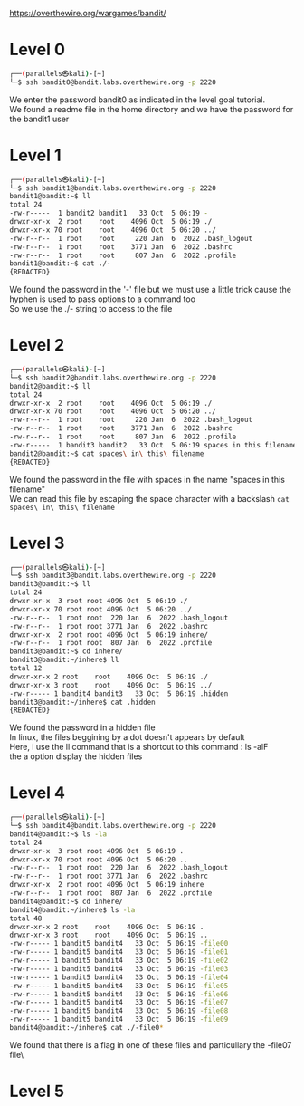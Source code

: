 https://overthewire.org/wargames/bandit/

# Level 0
```bash
┌──(parallels㉿kali)-[~]
└─$ ssh bandit0@bandit.labs.overthewire.org -p 2220
```
We enter the password bandit0 as indicated in the level goal tutorial.\
We found a readme file in the home directory and we have the password for the bandit1 user

# Level 1
```bash
┌──(parallels㉿kali)-[~]
└─$ ssh bandit1@bandit.labs.overthewire.org -p 2220
bandit1@bandit:~$ ll
total 24
-rw-r-----  1 bandit2 bandit1   33 Oct  5 06:19 -
drwxr-xr-x  2 root    root    4096 Oct  5 06:19 ./
drwxr-xr-x 70 root    root    4096 Oct  5 06:20 ../
-rw-r--r--  1 root    root     220 Jan  6  2022 .bash_logout
-rw-r--r--  1 root    root    3771 Jan  6  2022 .bashrc
-rw-r--r--  1 root    root     807 Jan  6  2022 .profile
bandit1@bandit:~$ cat ./-
{REDACTED}
```
We found the password in the '-' file but we must use a little trick cause the hyphen is used to pass options to a command too\
So we use the ./- string to access to the file

# Level 2
```bash
┌──(parallels㉿kali)-[~]
└─$ ssh bandit2@bandit.labs.overthewire.org -p 2220
bandit2@bandit:~$ ll
total 24
drwxr-xr-x  2 root    root    4096 Oct  5 06:19 ./
drwxr-xr-x 70 root    root    4096 Oct  5 06:20 ../
-rw-r--r--  1 root    root     220 Jan  6  2022 .bash_logout
-rw-r--r--  1 root    root    3771 Jan  6  2022 .bashrc
-rw-r--r--  1 root    root     807 Jan  6  2022 .profile
-rw-r-----  1 bandit3 bandit2   33 Oct  5 06:19 spaces in this filename
bandit2@bandit:~$ cat spaces\ in\ this\ filename 
{REDACTED}
```
We found the password in the file with spaces in the name "spaces in this filename"\
We can read this file by escaping the space character with a backslash ```cat spaces\ in\ this\ filename```

# Level 3
```bash
┌──(parallels㉿kali)-[~]
└─$ ssh bandit3@bandit.labs.overthewire.org -p 2220
bandit3@bandit:~$ ll
total 24
drwxr-xr-x  3 root root 4096 Oct  5 06:19 ./
drwxr-xr-x 70 root root 4096 Oct  5 06:20 ../
-rw-r--r--  1 root root  220 Jan  6  2022 .bash_logout
-rw-r--r--  1 root root 3771 Jan  6  2022 .bashrc
drwxr-xr-x  2 root root 4096 Oct  5 06:19 inhere/
-rw-r--r--  1 root root  807 Jan  6  2022 .profile
bandit3@bandit:~$ cd inhere/
bandit3@bandit:~/inhere$ ll
total 12
drwxr-xr-x 2 root    root    4096 Oct  5 06:19 ./
drwxr-xr-x 3 root    root    4096 Oct  5 06:19 ../
-rw-r----- 1 bandit4 bandit3   33 Oct  5 06:19 .hidden
bandit3@bandit:~/inhere$ cat .hidden
{REDACTED}
```
We found the password in a hidden file\
In linux, the files beggining by a dot doesn't appears by default\
Here, i use the ll command that is a shortcut to this command : ls -alF\
the a option display the hidden files

# Level 4
```bash
┌──(parallels㉿kali)-[~]
└─$ ssh bandit4@bandit.labs.overthewire.org -p 2220
bandit4@bandit:~$ ls -la
total 24
drwxr-xr-x  3 root root 4096 Oct  5 06:19 .
drwxr-xr-x 70 root root 4096 Oct  5 06:20 ..
-rw-r--r--  1 root root  220 Jan  6  2022 .bash_logout
-rw-r--r--  1 root root 3771 Jan  6  2022 .bashrc
drwxr-xr-x  2 root root 4096 Oct  5 06:19 inhere
-rw-r--r--  1 root root  807 Jan  6  2022 .profile
bandit4@bandit:~$ cd inhere/
bandit4@bandit:~/inhere$ ls -la
total 48
drwxr-xr-x 2 root    root    4096 Oct  5 06:19 .
drwxr-xr-x 3 root    root    4096 Oct  5 06:19 ..
-rw-r----- 1 bandit5 bandit4   33 Oct  5 06:19 -file00
-rw-r----- 1 bandit5 bandit4   33 Oct  5 06:19 -file01
-rw-r----- 1 bandit5 bandit4   33 Oct  5 06:19 -file02
-rw-r----- 1 bandit5 bandit4   33 Oct  5 06:19 -file03
-rw-r----- 1 bandit5 bandit4   33 Oct  5 06:19 -file04
-rw-r----- 1 bandit5 bandit4   33 Oct  5 06:19 -file05
-rw-r----- 1 bandit5 bandit4   33 Oct  5 06:19 -file06
-rw-r----- 1 bandit5 bandit4   33 Oct  5 06:19 -file07
-rw-r----- 1 bandit5 bandit4   33 Oct  5 06:19 -file08
-rw-r----- 1 bandit5 bandit4   33 Oct  5 06:19 -file09
bandit4@bandit:~/inhere$ cat ./-file0*
```
We found that there is a flag in one of these files and particullary the -file07 file\

# Level 5

